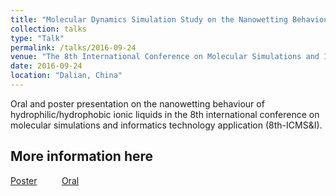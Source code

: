 ```yaml
---
title: "Molecular Dynamics Simulation Study on the Nanowetting Behaviour of Hydrophilic/Hydrophobic Ionic Liquids"
collection: talks
type: "Talk"
permalink: /talks/2016-09-24
venue: "The 8th International Conference on Molecular Simulations and Informatics Technology Application (8th-ICMS&I)"
date: 2016-09-24
location: "Dalian, China"
---
```


Oral and poster presentation on the nanowetting behaviour of hydrophilic/hydrophobic ionic liquids in the 8th international conference on molecular simulations and informatics technology application (8th-ICMS&I).<br>

## More information here
[Poster](https://yongjiguan.github.io/files/2016-3.pdf) &nbsp; &nbsp; &nbsp; &nbsp; &nbsp;[Oral](https://yongjiguan.github.io/files/2018-3-Oral-Presentation.pdf)
